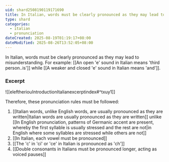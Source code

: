 ```yaml
---
uid: shard2508190119171690
title: In Italian, words must be clearly pronounced as they may lead to misunderstanding
type: shard
categories:
  - italian
  - pronunciation
dateCreated: 2025-08-19T01:19:17+08:00
dateModified: 2025-08-26T13:52:05+08:00
---
```

In Italian, words must be clearly pronounced as they may lead to misunderstanding. For example: [[An open 'e' sound in Italian means 'third person..is']] while [[A weaker and closed 'e' sound in Italian means 'and']]. 

### Excerpt
![[eleftheriouIntroductionItalianexcerptindex#^txuy1]]

Therefore, these pronunciation rules must be followed:
1. [[Italian words, unlike English words, are usually pronounced as they are written|Italian words are usually pronounced as they are written]] unlike [[In English pronunciation, patterns of Germanic accent are present, whereby the first syllable is usually stressed and the rest are not|in English where some syllables are stressed while others are not]]
2. [[In Italian, each vowel must be pronounced]]
3. [[The 'c' in 'ci' or 'ce' in Italian is pronounced as 'ch']]
4. [[Double consonants in Italians must be pronounced longer, acting as voiced pauses]]